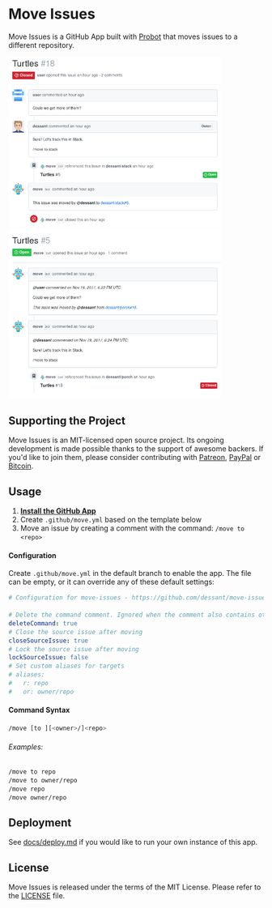 # Move Issues

Move Issues is a GitHub App built with [Probot](https://github.com/probot/probot)
that moves issues to a different repository.

<p>
  <img width="420" src="assets/source-issue.png">
  <img width="420" src="assets/target-issue.png">
</p>

## Supporting the Project

Move Issues is an MIT-licensed open source project. Its ongoing
development is made possible thanks to the support of awesome backers.
If you'd like to join them, please consider contributing with
[Patreon](https://goo.gl/qRhKSW), [PayPal](https://goo.gl/5FnBaw)
or [Bitcoin](https://goo.gl/uJUAaU).

## Usage

1. **[Install the GitHub App](https://github.com/apps/move)**
2. Create `.github/move.yml` based on the template below
3. Move an issue by creating a comment with the command: `/move to <repo>`

#### Configuration

Create `.github/move.yml` in the default branch to enable the app.
The file can be empty, or it can override any of these default settings:

```yml
# Configuration for move-issues - https://github.com/dessant/move-issues

# Delete the command comment. Ignored when the comment also contains other content
deleteCommand: true
# Close the source issue after moving
closeSourceIssue: true
# Lock the source issue after moving
lockSourceIssue: false
# Set custom aliases for targets
# aliases:
#   r: repo
#   or: owner/repo
```

#### Command Syntax

```sh
/move [to ][<owner>/]<repo>
```

###### Examples:

```sh
/move to repo
/move to owner/repo
/move repo
/move owner/repo
```

## Deployment

See [docs/deploy.md](docs/deploy.md) if you would like to run your own
instance of this app.

## License

Move Issues is released under the terms of the MIT License.
Please refer to the [LICENSE](LICENSE) file.
